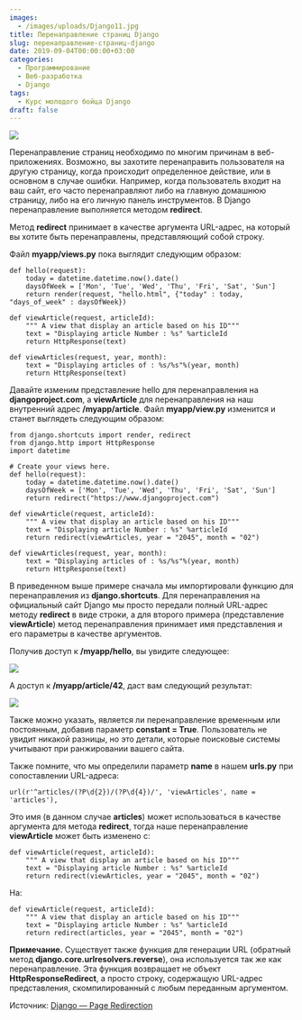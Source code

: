 ```yaml
---
images:
  - /images/uploads/Django11.jpg
title: Перенаправление страниц Django
slug: перенаправление-страниц-django
date: 2019-09-04T00:00:00+03:00
categories:
  - Программирование
  - Веб-разработка
  - Django
tags:
  - Курс молодого бойца Django
draft: false
---
```


![](/images/uploads/Django11.jpg)

Перенаправление страниц необходимо по многим причинам в веб-приложениях. Возможно, вы захотите перенаправить пользователя
на другую страницу, когда происходит определенное действие, или в основном в случае ошибки. Например, когда пользователь
входит на ваш сайт, его часто перенаправляют либо на главную домашнюю страницу, либо на его личную панель инструментов.
В Django перенаправление выполняется методом **redirect**.

Метод **redirect** принимает в качестве аргумента URL-адрес, на который вы хотите быть перенаправлены, представляющий
собой строку.

Файл **myapp/views.py** пока выглядит следующим образом:

```
def hello(request):
    today = datetime.datetime.now().date()
    daysOfWeek = ['Mon', 'Tue', 'Wed', 'Thu', 'Fri', 'Sat', 'Sun']
    return render(request, "hello.html", {"today" : today, "days_of_week" : daysOfWeek})

def viewArticle(request, articleId):
    """ A view that display an article based on his ID"""
    text = "Displaying article Number : %s" %articleId
    return HttpResponse(text)

def viewArticles(request, year, month):
    text = "Displaying articles of : %s/%s"%(year, month)
    return HttpResponse(text)
```

Давайте изменим представление hello для перенаправления на **djangoproject.com**, а **viewArticle** для перенаправления
на наш внутренний адрес **/myapp/article**. Файл **myapp/view.py** изменится и станет выглядеть следующим образом:

```
from django.shortcuts import render, redirect
from django.http import HttpResponse
import datetime

# Create your views here.
def hello(request):
    today = datetime.datetime.now().date()
    daysOfWeek = ['Mon', 'Tue', 'Wed', 'Thu', 'Fri', 'Sat', 'Sun']
    return redirect("https://www.djangoproject.com")

def viewArticle(request, articleId):
    """ A view that display an article based on his ID"""
    text = "Displaying article Number : %s" %articleId
    return redirect(viewArticles, year = "2045", month = "02")

def viewArticles(request, year, month):
    text = "Displaying articles of : %s/%s"%(year, month)
    return HttpResponse(text)
```

В приведенном выше примере сначала мы импортировали функцию для перенаправления из **django.shortcuts**. Для перенаправления
на официальный сайт Django мы просто передали полный URL-адрес методу **redirect** в виде строки, а для второго примера
(представление **viewArticle**) метод перенаправления принимает имя представления и его параметры в качестве аргументов.

Получив доступ к **/myapp/hello**, вы увидите следующее:

![](https://i.imgur.com/34Gdf71.png)

А доступ к **/myapp/article/42**, даст вам следующий результат:

![](https://i.imgur.com/InwKXC6.png)

Также можно указать, является ли перенаправление временным или постоянным, добавив параметр **constant = True**.
Пользователь не увидит никакой разницы, но это детали, которые поисковые системы учитывают при ранжировании вашего сайта.

Также помните, что мы определили параметр **name** в нашем **urls.py** при сопоставлении URL-адреса:

```
url(r'^articles/(?P\d{2})/(?P\d{4})/', 'viewArticles', name = 'articles'),
```

Это имя (в данном случае **articles**) может использоваться в качестве аргумента для метода **redirect**, тогда наше
перенаправление **viewArticle** может быть изменено с:

```
def viewArticle(request, articleId):
    """ A view that display an article based on his ID"""
    text = "Displaying article Number : %s" %articleId
    return redirect(viewArticles, year = "2045", month = "02")
```

На:

```
def viewArticle(request, articleId):
    """ A view that display an article based on his ID"""
    text = "Displaying article Number : %s" %articleId
    return redirect(articles, year = "2045", month = "02")
```

**Примечание.** Существует также функция для генерации URL (обратный метод **django.core.urlresolvers.reverse**), она
используется так же как перенаправление. Эта функция возвращает не объект **HttpResponseRedirect**, а просто строку,
содержащую URL-адрес представления, скомпилированный с любым переданным аргументом.

Источник: [Django — Page Redirection](https://www.tutorialspoint.com/django/django_page_redirection.htm)
